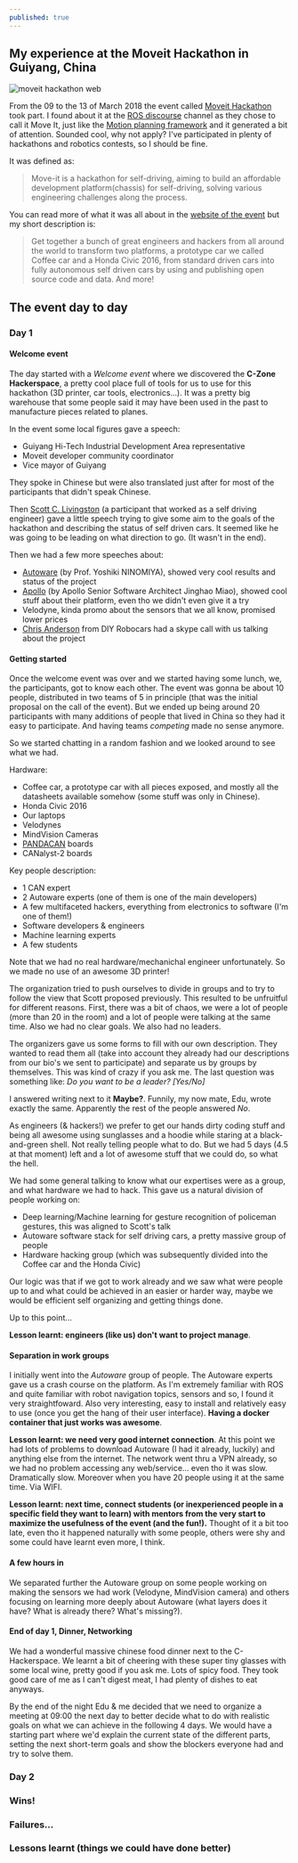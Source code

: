 ```yaml
---
published: true
---
```

## My experience at the Moveit Hackathon in Guiyang, China

![moveit hackathon web]({{site.baseurl}}/_posts/moveithackathon.png)


From the 09 to the 13 of March 2018 the event called [Moveit Hackathon](https://www.pixmoving.com/move-it) took part. I found about it at the [ROS discourse](https://discourse.ros.org/) channel as they chose to call it Move It, just like the [Motion planning framework](https://moveit.ros.org/) and it generated a bit of attention. Sounded cool, why not apply? I've participated in plenty of hackathons and robotics contests, so I should be fine.

It was defined as:

> Move-it is a hackathon for self-driving, aiming to build an affordable development platform(chassis) for self-driving, solving various engineering challenges along the process.

You can read more of what it was all about in the [website of the event](https://www.pixmoving.com/move-it) but my short description is:

> Get together a bunch of great engineers and hackers from all around the world to transform two platforms, a prototype car we called Coffee car and a Honda Civic 2016, from standard driven cars into fully autonomous self driven cars by using and publishing open source code and data. And more!

## The event day to day

### Day 1

#### Welcome event
The day started with a *Welcome event* where we discovered the **C-Zone Hackerspace**, a pretty cool place full of tools for us to use for this hackathon (3D printer, car tools, electronics...). It was a pretty big warehouse that some people said it may have been used in the past to manufacture pieces related to planes.

In the event some local figures gave a speech:
- Guiyang Hi-Tech Industrial Development Area representative
- Moveit developer community coordinator
- Vice mayor of Guiyang

They spoke in Chinese but were also translated just after for most of the participants that didn't speak Chinese.

Then [Scott C. Livingston](https://scottman.net/) (a participant that worked as a self driving engineer) gave a little speech trying to give some aim to the goals of the hackathon and describing the status of self driven cars. It seemed like he was going to be leading on what direction to go. (It wasn't in the end).

Then we had a few more speeches about:
- [Autoware](https://github.com/CPFL/Autoware) (by Prof. Yoshiki NINOMIYA), showed very cool results and status of the project
- [Apollo](https://github.com/ApolloAuto/apollo) (by Apollo Senior Software Architect Jinghao Miao), showed cool stuff about their platform, even tho we didn't even give it a try
- Velodyne, kinda promo about the sensors that we all know, promised lower prices
- [Chris Anderson](https://diyrobocars.com/about/) from DIY Robocars had a skype call with us talking about the project

#### Getting started
Once the welcome event was over and we started having some lunch, we, the participants, got to know each other. The event was gonna be about 10 people, distributed in two teams of 5 in principle (that was the initial proposal on the call of the event). But we ended up being around 20 participants with many additions of people that lived in China so they had it easy to participate. And having teams *competing* made no sense anymore.

So we started chatting in a random fashion and we looked around to see what we had.

Hardware:
- Coffee car, a prototype car with all pieces exposed, and mostly all the datasheets available somehow (some stuff was only in Chinese).
- Honda Civic 2016
- Our laptops
- Velodynes
- MindVision Cameras
- [PANDACAN](https://github.com/commaai/panda) boards
- CANalyst-2 boards

Key people description:
- 1 CAN expert
- 2 Autoware experts (one of them is one of the main developers)
- A few multifaceted hackers, everything from electronics to software (I'm one of them!)
- Software developers & engineers
- Machine learning experts
- A few students

Note that we had no real hardware/mechanichal engineer unfortunately. So we made no use of an awesome 3D printer!

The organization tried to push ourselves to divide in groups and to try to follow the view that Scott proposed previously. This resulted to be unfruitful for different reasons. First, there was a bit of chaos, we were a lot of people (more than 20 in the room) and a lot of people were talking at the same time. Also we had no clear goals. We also had no leaders.

The organizers gave us some forms to fill with our own description. They wanted to read them all (take into account they already had our descriptions from our bio's we sent to participate) and separate us by groups by themselves. This was kind of crazy if you ask me. The last question was something like: *Do you want to be a leader? [Yes/No]*

I answered writing next to it **Maybe?**. Funnily, my now mate, Edu, wrote exactly the same. Apparently the rest of the people answered *No*.

As engineers (& hackers!) we prefer to get our hands dirty coding stuff and being all awesome using sunglasses and a hoodie while staring at a black-and-green shell. Not really telling people what to do. But we had 5 days (4.5 at that moment) left and a lot of awesome stuff that we could do, so what the hell.

We had some general talking to know what our expertises were as a group, and what hardware we had to hack. This gave us a natural division of people working on:
- Deep learning/Machine learning for gesture recognition of policeman gestures, this was aligned to Scott's talk
- Autoware software stack for self driving cars, a pretty massive group of people
- Hardware hacking group (which was subsequently divided into the Coffee car and the Honda Civic)

Our logic was that if we got to work already and we saw what were people up to and what could be achieved in an easier or harder way, maybe we would be efficient self organizing and getting things done.

Up to this point... 

**Lesson learnt: engineers (like us) don't want to project manage**.


#### Separation in work groups
I initially went into the *Autoware* group of people. The Autoware experts gave us a crash course on the platform. As I'm extremely familiar with ROS and quite familiar with robot navigation topics, sensors and so, I found it very straightfoward. Also very interesting, easy to install and relatively easy to use (once you get the hang of their user interface). **Having a docker container that just works was awesome**.

**Lesson learnt: we need very good internet connection**. At this point we had lots of problems to download Autoware (I had it already, luckily) and anything else from the internet. The network went thru a VPN already, so we had no problem accessing any web/service... even tho it was slow. Dramatically slow. Moreover when you have 20 people using it at the same time. Via WIFI.


**Lesson learnt: next time, connect students (or inexperienced people in a specific field they want to learn) with mentors from the very start to maximize the usefulness of the event (and the fun!).** Thought of it a bit too late, even tho it happened naturally with some people, others were shy and some could have learnt even more, I think.

#### A few hours in
We separated further the Autoware group on some people working on making the sensors we had work (Velodyne, MindVision camera) and others focusing on learning more deeply about Autoware (what layers does it have? What is already there? What's missing?).

#### End of day 1, Dinner, Networking
We had a wonderful massive chinese food dinner next to the C-Hackerspace. We learnt a bit of cheering with these super tiny glasses with some local wine, pretty good if you ask me. Lots of spicy food. They took good care of me as I can't digest meat, I had plenty of dishes to eat anyways.

By the end of the night Edu & me decided that we need to organize a meeting at 09:00 the next day to better decide what to do with realistic goals on what we can achieve in the following 4 days. We would have a starting part where we'd explain the current state of the different parts, setting the next short-term goals and show the blockers everyone had and try to solve them.

### Day 2






### Wins!

### Failures...

### Lessons learnt (things we could have done better)
